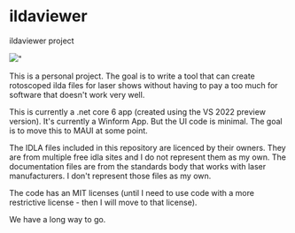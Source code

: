 # ildaviewer
ildaviewer project

<img src="<img src=“https://github.com/keithr/ildaviewer/blob/main/ReadmeImage.png">"

This is a personal project. The goal is to write a tool that can create rotoscoped ilda files for laser shows 
without having to pay a too much for software that doesn't work very well. 

This is currently a .net core 6 app (created using the VS 2022 preview version). It's currently a Winform App. But the UI code is minimal. 
The goal is to move this to MAUI at some point. 

The IDLA files included in this repository are licenced by their owners. They are from multiple free idla sites and I do not represent them as my own. 
The documentation files are from the standards body that works with laser manufacturers. I don't represent those files as my own.

The code has an MIT licenses (until I need to use code with a more restrictive license - then I will move to that license).

We have a long way to go.
